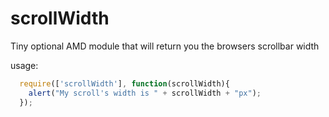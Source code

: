 scrollWidth
===========

Tiny optional AMD module that will return you the browsers scrollbar width

usage:

```javascript
  require(['scrollWidth'], function(scrollWidth){
    alert("My scroll's width is " + scrollWidth + "px");
  });
```

